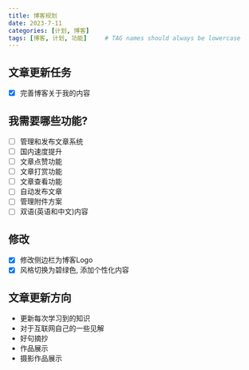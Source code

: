 ```yaml
---
title: 博客规划
date: 2023-7-11
categories: [计划, 博客]
tags: [博客, 计划, 功能]     # TAG names should always be lowercase
---
```


## 文章更新任务
- [x] 完善博客关于我的内容

## 我需要哪些功能?
- [ ] 管理和发布文章系统 
- [ ] 国内速度提升
- [ ] 文章点赞功能
- [ ] 文章打赏功能
- [ ] 文章查看功能
- [ ] 自动发布文章
- [ ] 管理附件方案
- [ ] 双语(英语和中文)内容
<!-- - [ ] 自定义域名 -->
<!-- - [ ] 部署到自己的服务器中 -->

## 修改
- [x] 修改侧边栏为博客Logo
- [x] 风格切换为碧绿色, 添加个性化内容

## 文章更新方向
- 更新每次学习到的知识
- 对于互联网自己的一些见解
- 好句摘抄
- 作品展示
- 摄影作品展示

<!-- ## 文章学习 -->
<!-- - 学习阮一峰的文笔 -->